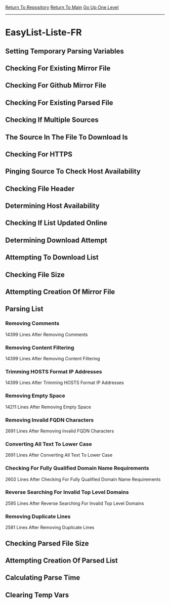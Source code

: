 [Return To Repository](https://github.com/deathbybandaid/piholeparser/)
[Return To Main](https://github.com/deathbybandaid/piholeparser/blob/master/RecentRunLogs/Mainlog.md)
[Go Up One Level](https://github.com/deathbybandaid/piholeparser/blob/master/RecentRunLogs/TopLevelScripts/30-Processing-External-Blacklists.md)
____________________________________
# EasyList-Liste-FR
## Setting Temporary Parsing Variables
## Checking For Existing Mirror File
## Checking For Github Mirror File
## Checking For Existing Parsed File
## Checking If Multiple Sources
## The Source In The File To Download Is
## Checking For HTTPS
## Pinging Source To Check Host Availability
## Checking File Header
## Determining Host Availability
## Checking If List Updated Online
## Determining Download Attempt
## Attempting To Download List
## Checking File Size
## Attempting Creation Of Mirror File
## Parsing List
### Removing Comments
14399 Lines After Removing Comments
### Removing Content Filtering
14399 Lines After Removing Content Filtering
### Trimming HOSTS Format IP Addresses
14399 Lines After Trimming HOSTS Format IP Addresses
### Removing Empty Space
14211 Lines After Removing Empty Space
### Removing Invalid FQDN Characters
2691 Lines After Removing Invalid FQDN Characters
### Converting All Text To Lower Case
2691 Lines After Converting All Text To Lower Case
### Checking For Fully Qualified Domain Name Requirements
2602 Lines After Checking For Fully Qualified Domain Name Requirements
### Reverse Searching For Invalid Top Level Domains
2595 Lines After Reverse Searching For Invalid Top Level Domains
### Removing Duplicate Lines
2581 Lines After Removing Duplicate Lines
## Checking Parsed File Size
## Attempting Creation Of Parsed List
## Calculating Parse Time
## Clearing Temp Vars
